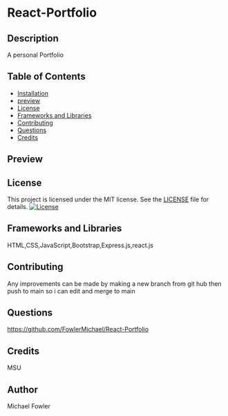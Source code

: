 
  # React-Portfolio


  ## Description
  A personal Portfolio
  

  ## Table of Contents
  * [Installation](#installation)
  * [preview](#preview)
  * [License](#license)
  * [Frameworks and Libraries](#frameworks-and-libraries)
  * [Contributing](#contributing)
  * [Questions](#questions)
  * [Credits](#credits)


  ## Preview
   

   
   ## License

This project is licensed under the MIT license. See the [LICENSE](LICENSE) file for details.
   [![License](https://img.shields.io/badge/License-MIT-blue.svg)](LICENSE)


  ## Frameworks and Libraries
   HTML,CSS,JavaScript,Bootstrap,Express.js,react.js


  ## Contributing
  Any improvements can be made by making a new branch from git hub then push to main so i can edit and merge to main 


  ## Questions
   https://github.com/FowlerMichael/React-Portfolio
   

  ## Credits
   MSU


  ## Author
   Michael Fowler

